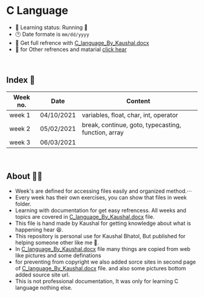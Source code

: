 # C Language

* 📖 Learning status: Running 📗
* 🕐 Date formate is `mm/dd/yyyy`
* 📒 Get full refrence with [C_language_By_Kaushal.docx][my-document]
* 📂 for Other refrences and matarial [click hear][material-folder]
<br>

## Index 📑

Week no. | Date | Content
---------|------|--------
week 1 | 04/10/2021 | variables, float, char, int, operator
week 2 | 05/02/2021 | break, continue, goto, typecasting, function, array
week 3 | 06/03/2021 |
<br>

## About 👷‍♂️

* Week's are defined for accessing files easily and organized method.⋅⋅⋅
* Every week has their own exercises, you can show that files in week folder.
* Learning with documentation for get easy refrencess. All weeks and topics are covered in [C_language_By_Kaushal.docx][my-document] file.
* This file is hand made by Kaushal for getting knowledge about what is happening hear 😆.
* This repository is personal use for Kaushal Bhatol, But published for helping someone other like me 🤟.
* In [C_language_By_Kaushal.docx][my-document] file many things are copied from web like pictures and some definations
* for preventing from copyright we also added sorce sites in second page of [C_language_By_Kaushal.docx][my-document] file. and also some pictures bottom added source site url.
* This is not professional documentation, It was only for learning C language nothing else.

[my-document]: Documents/Self%20Docs
[material-folder]: Documents/Material